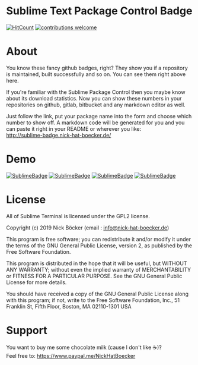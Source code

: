 Sublime Text Package Control Badge
=============

[![HitCount](http://hits.dwyl.io/NickHatBoecker/SublimeTextPackageControlBadge.svg)](http://hits.dwyl.io/NickHatBoecker/SublimeTextPackageControlBadge)
[![contributions welcome](https://img.shields.io/badge/contributions-welcome-brightgreen.svg?style=flat)](https://github.com/NickHatBoecker/SublimeTextPackageControlBadge/issues)

# About

You know these fancy github badges, right? They show you if a repository is maintained, built successfully and so on. You can see them right above here.

If you're familiar with the Sublime Package Control then you maybe know about its download statistics. Now you can show these numbers in your repositories on github, gitlab, bitbucket and any markdown editor as well.

Just follow the link, put your package name into the form and choose which number to show off. A markdown code will be generated for you and you can paste it right in your README or wherever you like:<br>
http://sublime-badge.nick-hat-boecker.de/

# Demo

[![SublimeBadge](http://sublime-badge.nick-hat-boecker.de/badge/total/Copy%2520Filepath%2520With%2520Line%2520Numbers.svg)](http://sublime-badge.nick-hat-boecker.de/)
[![SublimeBadge](http://sublime-badge.nick-hat-boecker.de/badge/windows/Copy%2520Filepath%2520With%2520Line%2520Numbers.svg)](http://sublime-badge.nick-hat-boecker.de/)
[![SublimeBadge](http://sublime-badge.nick-hat-boecker.de/badge/osx/Copy%2520Filepath%2520With%2520Line%2520Numbers.svg)](http://sublime-badge.nick-hat-boecker.de/) [![SublimeBadge](http://sublime-badge.nick-hat-boecker.de/badge/linux/Copy%2520Filepath%2520With%2520Line%2520Numbers.svg)](http://sublime-badge.nick-hat-boecker.de/)

# License

All of Sublime Terminal is licensed under the GPL2 license.

Copyright (c) 2019 Nick Böcker (email : info@nick-hat-boecker.de)

This program is free software; you can redistribute it and/or modify
it under the terms of the GNU General Public License, version 2, as
published by the Free Software Foundation.

This program is distributed in the hope that it will be useful,
but WITHOUT ANY WARRANTY; without even the implied warranty of
MERCHANTABILITY or FITNESS FOR A PARTICULAR PURPOSE.  See the
GNU General Public License for more details.

You should have received a copy of the GNU General Public License
along with this program; if not, write to the Free Software
Foundation, Inc., 51 Franklin St, Fifth Floor, Boston, MA  02110-1301  USA

# Support

You want to buy me some chocolate milk (cause I don't like :coffee:)?<br>
Feel free to: https://www.paypal.me/NickHatBoecker
